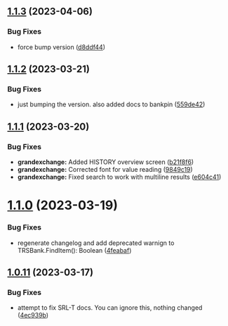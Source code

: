 ## [1.1.3](https://github.com/Torwent/SRL-T/compare/v1.1.2...v1.1.3) (2023-04-06)


### Bug Fixes

* force bump version  ([d8ddf44](https://github.com/Torwent/SRL-T/commit/d8ddf448988c1fa9c6d96f90d8894c68322a4577))



## [1.1.2](https://github.com/Torwent/SRL-T/compare/v1.1.1...v1.1.2) (2023-03-21)


### Bug Fixes

* just bumping the version. also added docs to bankpin ([559de42](https://github.com/Torwent/SRL-T/commit/559de427356285ccec480c0f2ecad3a4505b523c))



## [1.1.1](https://github.com/Torwent/SRL-T/compare/v1.1.0...v1.1.1) (2023-03-20)


### Bug Fixes

* **grandexchange:** Added HISTORY overview screen ([b21f8f6](https://github.com/Torwent/SRL-T/commit/b21f8f66eba7a81c8cdbf459139ea9830d55accb))
* **grandexchange:** Corrected font for value reading ([9849c19](https://github.com/Torwent/SRL-T/commit/9849c198441a68c0d54a0d2baf379ec56ecca408))
* **grandexchange:** Fixed search to work with multiline results ([e604c41](https://github.com/Torwent/SRL-T/commit/e604c41febef8283dd7888f5d0f044535cfa925b))



# [1.1.0](https://github.com/Torwent/SRL-T/compare/v1.0.11...v1.1.0) (2023-03-19)


### Bug Fixes

* regenerate changelog and add deprecated warnign to TRSBank.FindItem(): Boolean ([4feabaf](https://github.com/Torwent/SRL-T/commit/4feabafe07f7585a6d944befa9d7d599e23b275d))



## [1.0.11](https://github.com/Torwent/SRL-T/compare/v1.0.10...v1.0.11) (2023-03-17)


### Bug Fixes

* attempt to fix SRL-T docs. You can ignore this, nothing changed ([4ec939b](https://github.com/Torwent/SRL-T/commit/4ec939b327dd4d20028bb2d7f78b582e8a4111c7))



